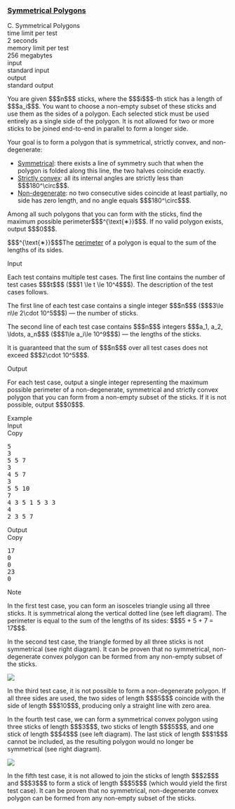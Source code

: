 <h3><a href="https://codeforces.com/contest/2153/problem/C" target="_blank" rel="noopener noreferrer">Symmetrical Polygons</a></h3>

<div class="header"><div class="title">C. Symmetrical Polygons</div><div class="time-limit"><div class="property-title">time limit per test</div>2 seconds</div><div class="memory-limit"><div class="property-title">memory limit per test</div>256 megabytes</div><div class="input-file input-standard"><div class="property-title">input</div>standard input</div><div class="output-file output-standard"><div class="property-title">output</div>standard output</div></div><div><p> </p><p>You are given $$$n$$$ sticks, where the $$$i$$$-th stick has a length of $$$a_i$$$. You want to choose a non-empty subset of these sticks and use them as the sides of a polygon. Each selected stick must be used entirely as a single side of the polygon. It is <span class="tex-font-style-bf">not</span> allowed for two or more sticks to be joined end-to-end in parallel to form a longer side.</p><p>Your goal is to form a polygon that is symmetrical, strictly convex, and non-degenerate:</p><ul> <li> <a href="https://en.wikipedia.org/wiki/Reflection_symmetry">Symmetrical</a>: there exists a line of symmetry such that when the polygon is folded along this line, the two halves coincide exactly. </li><li> <a href="https://en.wikipedia.org/wiki/Convex_polygon">Strictly convex</a>: all its internal angles are strictly less than $$$180^\circ$$$. </li><li> <a href="https://en.wikipedia.org/wiki/Degeneracy_(mathematics)#Convex_polygon">Non-degenerate</a>: no two consecutive sides coincide at least partially, no side has zero length, and no angle equals $$$180^\circ$$$. </li></ul><p>Among all such polygons that you can form with the sticks, find the maximum possible perimeter$$$^{\text{∗}}$$$. If no valid polygon exists, output $$$0$$$.</p><div class="statement-footnote"><p>$$$^{\text{∗}}$$$The <a href="https://en.wikipedia.org/wiki/Perimeter">perimeter</a> of a polygon is equal to the sum of the lengths of its sides.</p></div></div><div class="input-specification"><div class="section-title">Input</div><p>Each test contains multiple test cases. The first line contains the number of test cases $$$t$$$ ($$$1 \le t \le 10^4$$$). The description of the test cases follows. </p><p>The first line of each test case contains a single integer $$$n$$$ ($$$3\le n\le 2\cdot 10^5$$$) — the number of sticks.</p><p>The second line of each test case contains $$$n$$$ integers $$$a_1, a_2, \ldots, a_n$$$ ($$$1\le a_i\le 10^9$$$) — the lengths of the sticks.</p><p>It is guaranteed that the sum of $$$n$$$ over all test cases does not exceed $$$2\cdot 10^5$$$. </p></div><div class="output-specification"><div class="section-title">Output</div><p>For each test case, output a single integer representing the maximum possible perimeter of a non-degenerate, symmetrical and strictly convex polygon that you can form from a non-empty subset of the sticks. If it is not possible, output $$$0$$$.</p></div><div class="sample-tests"><div class="section-title">Example</div><div class="sample-test"><div class="input"><div class="title">Input<div title="Copy" data-clipboard-target="#id0039538271190658303" id="id007407233257196014" class="input-output-copier">Copy</div></div><pre id="id0039538271190658303"><div class="test-example-line test-example-line-even test-example-line-0">5</div><div class="test-example-line test-example-line-odd test-example-line-1">3</div><div class="test-example-line test-example-line-odd test-example-line-1">5 5 7</div><div class="test-example-line test-example-line-even test-example-line-2">3</div><div class="test-example-line test-example-line-even test-example-line-2">4 5 7</div><div class="test-example-line test-example-line-odd test-example-line-3">3</div><div class="test-example-line test-example-line-odd test-example-line-3">5 5 10</div><div class="test-example-line test-example-line-even test-example-line-4">7</div><div class="test-example-line test-example-line-even test-example-line-4">4 3 5 1 5 3 3</div><div class="test-example-line test-example-line-odd test-example-line-5">4</div><div class="test-example-line test-example-line-odd test-example-line-5">2 3 5 7</div></pre></div><div class="output"><div class="title">Output<div title="Copy" data-clipboard-target="#id008036199906739537" id="id006042879720492136" class="input-output-copier">Copy</div></div><pre id="id008036199906739537"><div class="test-example-line test-example-line-odd test-example-line-1">17</div><div class="test-example-line test-example-line-even test-example-line-2">0</div><div class="test-example-line test-example-line-odd test-example-line-3">0</div><div class="test-example-line test-example-line-even test-example-line-4">23</div><div class="test-example-line test-example-line-odd test-example-line-5">0</div></pre></div></div></div><div class="note"><div class="section-title">Note</div><p>In the first test case, you can form an isosceles triangle using all three sticks. It is symmetrical along the vertical dotted line (see left diagram). The perimeter is equal to the sum of the lengths of its sides: $$$5 + 5 + 7 = 17$$$.</p><p>In the second test case, the triangle formed by all three sticks is not symmetrical (see right diagram). It can be proven that no symmetrical, non-degenerate convex polygon can be formed from any non-empty subset of the sticks.</p><p><img class="tex-graphics" src="https://espresso.codeforces.com/29a27286ec64f84bf74b8650242a7801dc877a63.png" style="max-width: 100.0%;max-height: 100.0%;"></p><p>In the third test case, it is not possible to form a non-degenerate polygon. If all three sides are used, the two sides of length $$$5$$$ coincide with the side of length $$$10$$$, producing only a straight line with zero area.</p><p>In the fourth test case, we can form a symmetrical convex polygon using three sticks of length $$$3$$$, two sticks of length $$$5$$$, and one stick of length $$$4$$$ (see left diagram). The last stick of length $$$1$$$ cannot be included, as the resulting polygon would no longer be symmetrical (see right diagram).</p><p><img class="tex-graphics" src="https://espresso.codeforces.com/f04750d30c3faf322b7de5d5124bd04d1055544a.png" style="max-width: 100.0%;max-height: 100.0%;"></p><p>In the fifth test case, it is not allowed to join the sticks of length $$$2$$$ and $$$3$$$ to form a stick of length $$$5$$$ (which would yield the first test case). It can be proven that no symmetrical, non-degenerate convex polygon can be formed from any non-empty subset of the sticks.</p></div>